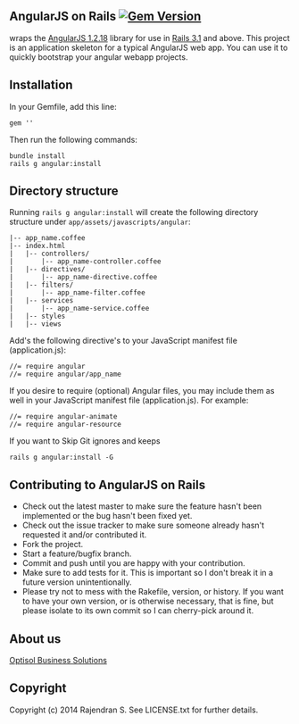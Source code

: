 ## AngularJS on Rails [![Gem Version](https://badge.fury.io/rb/.svg)](http://badge.fury.io/rb/)

 wraps the [AngularJS 1.2.18](http://angularjs.org) library for use in [Rails 3.1](http://rubyonrails.org/) and above. This project is an application skeleton for a typical AngularJS web app. You can use it to quickly bootstrap your angular webapp projects.

## Installation

In your Gemfile, add this line:

	gem ''

Then run the following commands:

	bundle install
	rails g angular:install

## Directory structure

Running `rails g angular:install` will create the following directory structure under `app/assets/javascripts/angular`:
  
    |-- app_name.coffee
    |-- index.html
    |	|-- controllers/
    |		|-- app_name-controller.coffee
    |	|-- directives/
    |		|-- app_name-directive.coffee
    |	|-- filters/
    |		|-- app_name-filter.coffee
    |	|-- services
    |		|-- app_name-service.coffee
    |	|-- styles
    |	|-- views
    

Add's the following directive's to your JavaScript manifest file (application.js):

	//= require angular
	//= require angular/app_name

If you desire to require (optional) Angular files, you may include them as well in your JavaScript manifest file (application.js). For example:

	//= require angular-animate
	//= require angular-resource


If you want to Skip Git ignores and keeps

	rails g angular:install -G


## Contributing to AngularJS on Rails
 
* Check out the latest master to make sure the feature hasn't been implemented or the bug hasn't been fixed yet.
* Check out the issue tracker to make sure someone already hasn't requested it and/or contributed it.
* Fork the project.
* Start a feature/bugfix branch.
* Commit and push until you are happy with your contribution.
* Make sure to add tests for it. This is important so I don't break it in a future version unintentionally.
* Please try not to mess with the Rakefile, version, or history. If you want to have your own version, or is otherwise necessary, that is fine, but please isolate to its own commit so I can cherry-pick around it.


## About us
[Optisol Business Solutions](http://www.optisolbusiness.com)


## Copyright

Copyright (c) 2014 Rajendran S. See LICENSE.txt for
further details.

